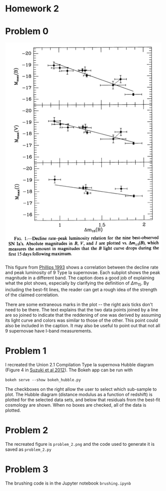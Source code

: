 # Homework 2

# Problem 0
![Phillips relation](https://github.com/sam-dixon/ay250-homework/blob/master/hw_2/hw_2_data/phillips_relation.png?raw=true)

This figure from [Phillips 1993](http://adsabs.harvard.edu/abs/1993ApJ...413L.105P) shows a correlation between the decline rate and peak luminosity of 9 Type Ia supernovae. Each subplot shows the peak magnitude in a different band. The caption does a good job of explaining what the plot shows, especially by clarifying the definition of $\Delta m_{15}$. By including the best-fit lines, the reader can get a rough idea of the strength of the claimed correlation.

There are some extraneous marks in the plot -- the right axis ticks don't need to be there. The text explains that the two data points joined by a line are so joined to indicate that the reddening of one was derived by assuming its light curve and colors was similar to those of the other. This point could also be included in the caption. It may also be useful to point out that not all 9 supernovae have I-band measurements.


# Problem 1
I recreated the Union 2.1 Compilation Type Ia supernova Hubble diagram (Figure 4 in [Suzuki et al 2012](http://arxiv.org/pdf/1105.3470v1.pdf)). The Bokeh app can be run with

`bokeh serve --show bokeh_hubble.py`

The checkboxes on the right allow the user to select which sub-sample to plot. The Hubble diagram (distance modulus as a function of redshift) is plotted for the selected data sets, and below that residuals from the best-fit cosmology are shown. When no boxes are checked, all of the data is plotted.

# Problem 2
The recreated figure is `problem_2.png` and the code used to generate it is saved as `problem_2.py`

# Problem 3
The brushing code is in the Jupyter notebook `brushing.ipynb`